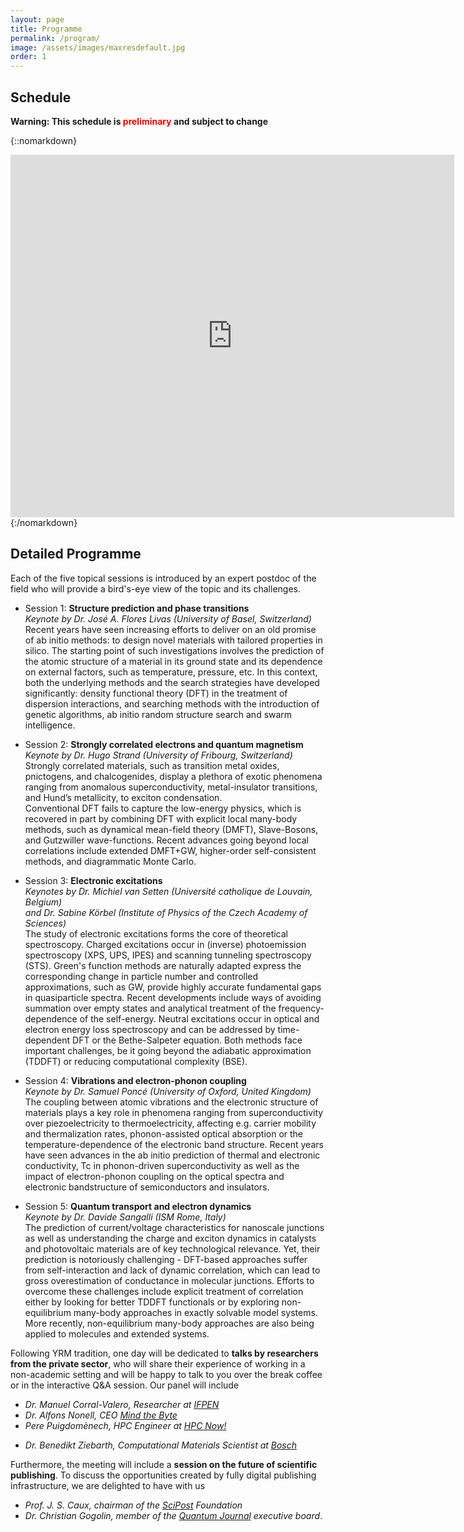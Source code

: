```yaml
---
layout: page
title: Programme
permalink: /program/
image: /assets/images/maxresdefault.jpg
order: 1
---
```

## Schedule

**Warning: This schedule is <span style="color:red">preliminary</span> and subject to change**

{::nomarkdown}
<iframe src="https://docs.google.com/spreadsheets/d/13p7b-EDX44qkK4GBq4wVI6Cq4qYq07edYltT4IFmZd8/pubhtml?widget=true&amp;headers=false&amp;rm=minimal"  width="710" height=580 frameborder=0 style:"border:0"></iframe>
{:/nomarkdown}

## Detailed Programme
<b></b>

Each of the five topical sessions is introduced by an expert postdoc of the
field who will provide a bird's-eye view of the topic and its challenges.

* Session 1: **Structure prediction and phase transitions**<br>
  <i>Keynote by Dr. José A. Flores Livas (University of Basel, Switzerland)</i><br>
Recent years have seen increasing efforts to deliver on an old promise of ab initio methods: to design novel materials with tailored properties in silico. The starting point of such investigations involves the prediction of the atomic structure of a material in its ground state and its dependence on external factors, such as temperature, pressure, etc.
In this context, both the underlying methods and the search strategies have developed significantly: density functional theory (DFT) in the treatment of dispersion interactions, and searching methods with the introduction of genetic algorithms, ab initio random structure search and swarm intelligence.

* Session 2: **Strongly correlated electrons and quantum magnetism**<br>
  <i>Keynote by Dr. Hugo Strand (University of Fribourg, Switzerland)</i><br>
Strongly correlated materials, such as transition metal oxides, pnictogens, and chalcogenides, display a plethora of exotic phenomena ranging from anomalous superconductivity, metal-insulator transitions, and Hund’s metallicity, to exciton condensation.<br>
Conventional DFT fails to capture the low-energy physics, which is recovered in part by combining DFT with explicit local many-body methods, such as dynamical mean-field theory (DMFT), Slave-Bosons, and Gutzwiller wave-functions. Recent advances going beyond local correlations include extended DMFT+GW, higher-order self-consistent methods, and diagrammatic Monte Carlo.

* Session 3: **Electronic excitations**<br>
  <i>Keynotes by Dr. Michiel van Setten (Université catholique de Louvain, Belgium)<br>
     and Dr. Sabine Körbel (Institute of Physics of the Czech Academy of Sciences)</i><br>
The study of electronic excitations forms the core of theoretical spectroscopy. Charged excitations occur in (inverse) photoemission spectroscopy (XPS, UPS, IPES) and scanning tunneling spectroscopy (STS). Green's function methods are naturally adapted express the corresponding change in particle number and controlled approximations, such as GW, provide highly accurate fundamental gaps in quasiparticle spectra. Recent developments include ways of avoiding summation over empty states and analytical treatment of the frequency-dependence of the self-energy.
Neutral excitations occur in optical and electron energy loss spectroscopy and can be addressed by time-dependent DFT or the Bethe-Salpeter equation. Both methods face important challenges, be it going beyond the adiabatic approximation (TDDFT) or reducing computational complexity (BSE). 

* Session 4: **Vibrations and electron-phonon coupling**<br>
  <i>Keynote by Dr. Samuel Poncé (University of Oxford, United Kingdom)</i><br>
The coupling between atomic vibrations and the electronic structure of materials plays a key role in phenomena ranging from superconductivity over piezoelectricity to thermoelectricity, affecting e.g. carrier mobility and thermalization rates, phonon-assisted optical absorption or the temperature-dependence of the electronic band structure. 
Recent years have seen advances in the ab initio prediction of thermal and electronic conductivity, Tc in phonon-driven superconductivity as well as the impact of electron-phonon coupling on the optical spectra and electronic bandstructure of semiconductors and insulators.

* Session 5: **Quantum transport and electron dynamics**<br>
  <i>Keynote by Dr. Davide Sangalli (ISM Rome, Italy)</i><br>
The prediction of current/voltage characteristics for nanoscale junctions as well as understanding the charge and exciton dynamics in catalysts and photovoltaic materials are of key technological relevance. Yet, their prediction is notoriously challenging - DFT-based approaches suffer from self-interaction and lack of dynamic correlation, which can lead to gross overestimation of conductance in molecular junctions.
Efforts to overcome these challenges include explicit treatment of correlation either by looking for better TDDFT functionals or by exploring non-equilibrium many-body approaches in exactly solvable model systems. More recently, non-equilibrium many-body approaches are also being applied to molecules and extended systems.

Following YRM tradition, one day will be dedicated to **talks by researchers
from the private sector**, who will share their experience of working in a
non-academic setting and will be happy to talk to you over the break coffee or
in the interactive Q&A session.
Our panel will include

* <i>Dr. Manuel Corral-Valero, Researcher at [IFPEN](http://www.ifpenergiesnouvelles.com/)</i>
* <i>Dr. Alfons Nonell, CEO [Mind the Byte](https://www.mindthebyte.com/)</i>
* <i>Pere Puigdomènech, HPC Engineer at [HPC Now!](http://www.hpcnow.com/)</i>
<!-- * <i>Dr. Claudia Violante, Project Manager and Data Scientist at [Pangea Formazione](http://www.pangeaformazione.it/en/)</i> -->
* <i>Dr. Benedikt Ziebarth, Computational Materials Scientist at [Bosch](http://www.bosch.com/en/com/home/index.php)</i>

Furthermore, the meeting will include a **session on the future of scientific
publishing**. To discuss the opportunities created by fully digital publishing
infrastructure, we are delighted to have with us

*  <i>Prof. J. S. Caux, chairman of the [SciPost](https://scipost.org) Foundation</i>
*  <i>Dr. Christian Gogolin, member of the [Quantum Journal](http://quantum-journal.org)
executive board</i>.



<!-- 
A non-scientific talk on gender-issue on computational science is also scheduled.

## Programme
<br>
Mondays and Friday talks will take place in K-1.14 room of the King's Building (King’s College Strand Campus), while from Tuesday until Thursday in room K2.31. St. David's Room of the King's building will be designated for posters and the coffee breaks. For more information please refer to the [Venue](../venue/) section of the website.

#### Monday

* **09:30** - Registration and welcome speech
* **10:00** - Industry session - **Tom Miller** (_Institute of Physics_)
* **10:55** - Coffee break
* **11:20** - Industry session - **John Hammersley** (_Overleaf_)
* **12:15** - Industry session - **Ivan Rungger** (_National Physical Laboratory_)
* **13:10** - Lunch
* **14:40** - Q&A
* **15:40** - Poster session and job market

#### Tuesday

* **09:30** - Introductory talk - **Chiara Gattinoni** (_University College London_) -
* **10:20** -  Phonons, vibrations and thermal properties - **Giorgia Fugallo** (_Ecole Polytechnque, Paris_) - Keynote
 -->
